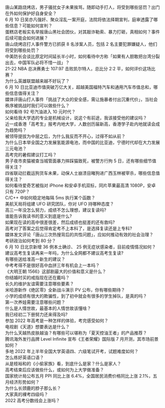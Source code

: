 唐山某路烧烤店，男子骚扰女子未果挨骂，随即动手打人，将受到哪些惩罚？出门在外如何保护好自身安全？  
6 月 10 日吴亦凡强奸、聚众淫乱一案开庭，法院将依法择期宣判，庭审透露了哪些信息？可能如何宣判？  
蛋糕店老板实名举报唐山黑社会团伙，对其敲诈勒索、暴力打砸，真相如何？事件后续可能会如何进展？  
唐山烧烤店打人事件警方已抓获 8 名涉案人员，包括 2 名主要犯罪嫌疑人，他们将受到哪些处罚？  
中美防长会谈比原定时间延长半小时，如何看待中方称「如果有人胆敢把台湾分裂出去，中国军队必将不惜一战」？  
21-22 NBA 总决赛勇士 107:97 击败凯尔特人，总比分 2:2 平，如何评价这场比赛？  
为什么英雄联盟越来越不好玩了？  
6 月 10 日比亚迪市值突破万亿大关，超越美国福特汽车和通用汽车市值总和，哪些信息值得关注？  
媒体评唐山打人事件「挑战了大众的安全感，需让施暴者付出沉重代价」，当社会秩序被挑战时我们可以做些什么？  
如何看待 92 号汽油进入 10 元时代？  
父亲给我大学选的专业是机械设计，说这个有前途，我该接受他的建议吗？  
近一成香港「高考生」报考内地大学，人数创历届新高，香港学子赴内地就读会成为趋势吗？  
被领导提拔为中层之后，为什么我反而不开心，过得不如从前？  
为什么日本举全国之力发展氢能源电池，而中国的比亚迪，宁德时代却在大力发展三元电池？  
高考完的暑假建议打工吗？  
男子夜市卖猫被查当城管面暴力摔踩猫致死，被警方行拘 5 日，还有哪些细节值得关注？  
四省联动拦截运狗货车未果，动保人士崩溃目睹狗进广西玉林被宰杀，哪些信息值得关注？  
如何看待爱奇艺被指对 iPhone 和安卓手机双标，同片苹果最高清 1080P，安卓只有 720P？  
C/C++ 中如何稳定地每隔 5ms 执行某个函数？  
美航天局将组建 UFO 研究团队，你对 UFO 持哪种态度？  
高三一年没怎么努力，成绩不怎么理想，建议复读吗?  
谁能告诉我读书的意义到底是什么?  
如果现在读的高中很差很差，然后成绩也挺差的还有救吗?  
高考对了答案之后觉得肯定考不上本科了，是选择复读还是上专科?  
媒体发文评论「唐山三次热搜背后的共性问题」，应如何推动有效的社会治理？  
考研政治如何考到 80 分？  
6 月 10 日北京新增 36 例本土确诊、 25 例无症状感染者，目前疫情情况如何？  
建议高考生复读再来一年吗，为什么全网都不建议高考生复读?  
有哪些送给准高一新生的建议？  
中考考得不是很好高中血拼三年有机会上一本吗？  
《大明王朝 1566》这部剧最大的价值和意义是什么？  
你结婚时买的戒指现在还在戴吗？  
长久的维护友谊需要注意哪些要素？  
米哈游新作《绝区零》全新战斗演示 PV 公布，你有哪些期待？  
小学的成绩有很大的欺骗性，到了初中就会有很多的学生掉队，是真的吗？  
第一次养娃需要注意哪些问题？  
什么是人情世故，最基本的人情世故该懂啥？  
我已经初二下册努力还来得及吗?  
参加 2022 年高考是一种怎样的体验，考完感受如何？  
电视剧《天道》想要表达是什么？  
为什么天越热皮肤越油？有哪些可以堪称为「夏天控油王者」的产品推荐？  
腾讯海外发行品牌 Level Infinite 宣布《王者荣耀》国际版 7 月开测，其市场前景如何？  
多地 2022 年上半年全国大学英语四、六级笔试开考，试题难度如何？  
怎么练好英语口语？  
从是枝裕和的《小偷家族》看，到底什么是家？什么是家人？  
高考结束后应该做些什么，或如何为上大学做准备？  
国家统计局公布五月 PPI 同比上涨 6.4%，全国居民消费价格同比上涨 2.1%，五月经济形势如何？  
为什么长颈鹿的脖子那么长？  
大家真的裸考四级吗？  
2022 高考分数线会上涨吗？  
